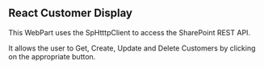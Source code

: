 ## React Customer Display

This WebPart uses the SpHtttpClient to access the SharePoint REST API. 

It allows the user to Get, Create, Update and Delete Customers by clicking on the appropriate button.


